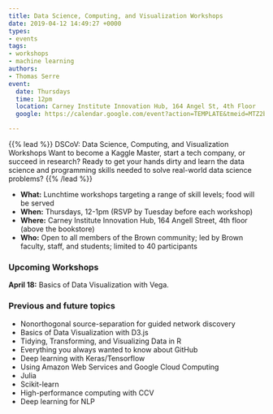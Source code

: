 ```yaml
---
title: Data Science, Computing, and Visualization Workshops
date: 2019-04-12 14:49:27 +0000
types:
- events
tags:
- workshops
- machine learning
authors:
- Thomas Serre
event:
  date: Thursdays
  time: 12pm
  location: Carney Institute Innovation Hub, 164 Angel St, 4th Floor
  google: https://calendar.google.com/event?action=TEMPLATE&tmeid=MTZ2bGljNThhcGNqZWY5aGdqZmxtMTRxM3BfMjAxOTAyMjhUMTcwMDAwWiBicm93bi5lZHVfMGM4bnBtb2x0ZnY0NHRuMHY0ZGdhYWh0NDhAZw&tmsrc=brown.edu_0c8npmoltfv44tn0v4dgaaht48%40group.calendar.google.com&scp=ALL

---
```

{{% lead %}}
DSCoV: Data Science, Computing, and Visualization Workshops
Want to become a Kaggle Master, start a tech company, or succeed in research? Ready to get your hands dirty and learn the data science and programming skills needed to solve real-world data science problems?
{{% /lead %}}

* **What:** Lunchtime workshops targeting a range of skill levels; food will be served
* **When:** Thursdays, 12-1pm (RSVP by Tuesday before each workshop)
* **Where:** Carney Institute Innovation Hub, 164 Angell Street, 4th floor (above the bookstore)
* **Who:** Open to all members of the Brown community; led by Brown faculty, staff, and students; limited to 40 participants

### Upcoming Workshops

**April 18:** Basics of Data Visualization with Vega.

### Previous and future topics

* Nonorthogonal source-separation for guided network discovery
* Basics of Data Visualization with D3.js
* Tidying, Transforming, and Visualizing Data in R
* Everything you always wanted to know about GitHub
* Deep learning with Keras/Tensorflow
* Using Amazon Web Services and Google Cloud Computing
* Julia
* Scikit-learn
* High-performance computing with CCV
* Deep learning for NLP